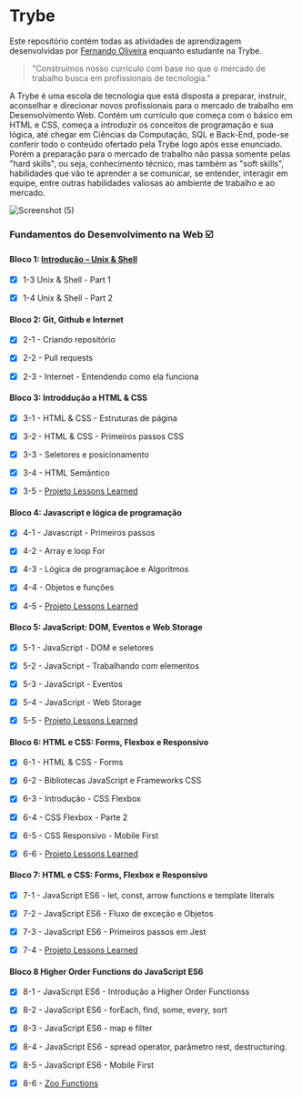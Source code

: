 ﻿# Trybe

Este repositório contém todas as atividades de aprendizagem desenvolvidas por [Fernando Oliveira](https://www.linkedin.com/in/fernando1806) enquanto estudante na Trybe.

>"Construímos nosso currículo com base no que o mercado de trabalho busca em profissionais de tecnologia."


A Trybe é uma escola de tecnologia que está disposta a preparar, instruir, aconselhar e direcionar novos profissionais para o mercado de trabalho em Desenvolvimento Web. Contém um currículo que começa com o básico em HTML e CSS, começa a introduzir os conceitos de programação e sua lógica, até chegar em Ciências da Computação, SQL e Back-End, pode-se conferir todo o conteúdo ofertado pela Trybe logo após esse enunciado. Porém a preparação para o mercado de trabalho não passa somente pelas "hard skills", ou seja, conhecimento técnico, mas também as "soft skills", habilidades que vão te aprender a se comunicar, se entender, interagir em equipe, entre outras habilidades valiosas ao ambiente de trabalho e ao mercado.

![Screenshot (5)](https://user-images.githubusercontent.com/104437536/166400342-4d7af304-4d84-4baa-975a-28829f09ce91.png)

### Fundamentos do Desenvolvimento na Web :ballot_box_with_check:

#### Bloco 1: [Introdução – Unix & Shell](https://github.com/Fernando-Oli/repositorio-trybe/tree/master/fundamentos/unix-e-shell)

- [x] 1-3 Unix & Shell - Part 1

- [x] 1-4 Unix & Shell - Part 2

#### Bloco 2: Git, Github e Internet

- [x] 2-1 - Criando repositório

- [x] 2-2 - Pull requests

- [x] 2-3 - Internet - Entendendo como ela funciona

#### Bloco 3: Introddução a HTML & CSS

- [x] 3-1 - HTML & CSS - Estruturas de página

- [x] 3-2 - HTML & CSS - Primeiros passos CSS

- [x] 3-3 - Seletores e posicionamento

- [x] 3-4 - HTML Semântico

- [x] 3-5 - [Projeto Lessons Learned](https://github.com/Fernando-Oli/Lessons-Learned)

#### Bloco 4: Javascript e lógica de programação

- [x] 4-1 - Javascript - Primeiros passos

- [x] 4-2 - Array e loop For

- [x] 4-3 - Lógica de programaçãoe e Algoritmos

- [x] 4-4 - Objetos e funções

- [x] 4-5 - [Projeto Lessons Learned]()

#### Bloco 5: JavaScript: DOM, Eventos e Web Storage

- [x] 5-1 - JavaScript - DOM e seletores

- [x] 5-2 - JavaScript - Trabalhando com elementos

- [x] 5-3 - JavaScript - Eventos

- [x] 5-4 - JavaScript - Web Storage

- [x] 5-5 - [Projeto Lessons Learned]()

#### Bloco 6: HTML e CSS: Forms, Flexbox e Responsivo

- [x] 6-1 - HTML & CSS - Forms

- [x] 6-2 - Bibliotecas JavaScript e Frameworks CSS

- [x] 6-3 - Introdução - CSS Flexbox

- [x] 6-4 - CSS Flexbox - Parte 2

- [x] 6-5 - CSS Responsivo - Mobile First

- [x] 6-6 - [Projeto Lessons Learned]()

#### Bloco 7: HTML e CSS: Forms, Flexbox e Responsivo

- [x] 7-1 - JavaScript ES6 - let, const, arrow functions e template literals

- [x] 7-2 - JavaScript ES6 - Fluxo de exceção e Objetos

- [x] 7-3 - JavaScript ES6 - Primeiros passos em Jest

- [x] 7-4 - [Projeto Lessons Learned]()

#### Bloco 8 Higher Order Functions do JavaScript ES6

- [x] 8-1 - JavaScript ES6 - Introdução a Higher Order Functionss

- [x] 8-2 - JavaScript ES6 - forEach, find, some, every, sort

- [x] 8-3 - JavaScript ES6 - map e filter

- [x] 8-4 - JavaScript ES6 - spread operator, parâmetro rest, destructuring.

- [x] 8-5 - JavaScript ES6 - Mobile First

- [x] 8-6 - [Zoo Functions](https://github.com/Fernando-Oli/zoo-functions)









